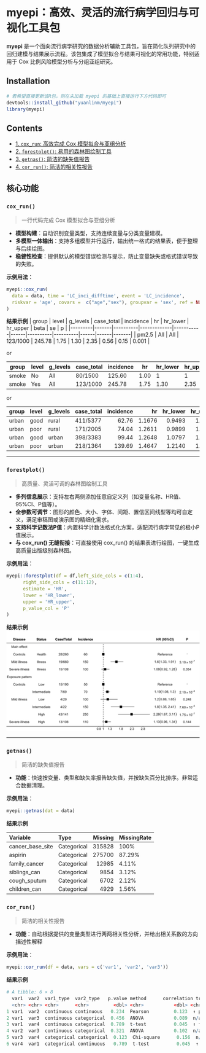 # myepi：高效、灵活的流行病学回归与可视化工具包

**myepi** 是一个面向流行病学研究的数据分析辅助工具包，旨在简化队列研究中的回归建模与结果展示流程。该包集成了模型拟合与结果可视化的常用功能，特别适用于 Cox 比例风险模型分析与分组亚组研究。

## Installation
```R
# 若希望直接更新该R包，则在未加载 myepi 的基础上直接运行下方代码即可
devtools::install_github("yuanlinm/myepi")
library(myepi)
```

## Contents
- [1. `cox_run`: 高效完成 Cox 模型拟合与亚组分析](#cox_run)
- [2. `forestplot()`: 易用的森林图绘制工具](#forestplot)
- [3. `getnas()`: 简洁的缺失值报告](#getnas)
- [4. `cor_run()`: 简洁的相关性报告](#cor_run)


## 核心功能

### `cox_run()`

> 一行代码完成 Cox 模型拟合与亚组分析

- **模型构建**：自动识别变量类型，支持连续变量与分类变量建模。
- **多模型一体输出**：支持多组模型并行运行，输出统一格式的结果表，便于整理与后续绘图。
- **稳健性检查**：提供默认的模型错误检测与提示，防止变量缺失或格式错误导致的失败。

**示例用法**：

```r
myepi::cox_run(
  data = data, time = 'LC_inci_difftime', event = 'LC_incidence',
  riskvar = 'age', covars =  c("age","sex"), groupvar = 'sex', ref = NULL
)
```

**结果示例**
| group   | level | g_levels | case_total | incidence | hr   | hr_lower | hr_upper | beta | se   | p     |
|---------|-------|----------|-------------|-----------|------|----------|----------|------|------|-------|
| pm2.5   | All   | All      | 123/1000    | 245.78    | 1.75 | 1.30     | 2.35     | 0.56 | 0.15 | 0.001 |

or

| group   | level | g_levels | case_total | incidence | hr   | hr_lower | hr_upper | beta | se   | p     |
|---------|-------|----------|-------------|-----------|------|----------|----------|------|------|-------|
| smoke   | No    | All      | 80/1500     | 125.60    | 1.00 | 1      | 1      | 0  | 0  | 1   |
| smoke   | Yes   | All      | 123/1000    | 245.78    | 1.75 | 1.30     | 2.35     | 0.56 | 0.15 | 0.001 |

or

|group |level     |g_levels |case_total | incidence|     hr| hr_lower| hr_upper|   beta|     se|         p|
|:-----|:---------|:--------|:----------|---------:|------:|--------:|--------:|------:|------:|---------:|
|urban |good      |rural    |411/5377  |     62.76| 1.1676|   0.9493|   1.4361| 0.1549| 0.1056| 0.1423593|
|urban |poor      |rural    |171/2005  |     74.04| 1.2611|   0.9899|   1.6065| 0.2320| 0.1235| 0.0603900|
|urban |good      |urban    |398/3383  |     99.44| 1.2648|   1.0797|   1.4817| 0.2349| 0.0807| 0.0036124|
|urban |poor      |urban    |218/1364 |    139.69| 1.4647|   1.2140|   1.7671| 0.3817| 0.0958| 0.0000674|



---




### `forestplot()` 

> 高质量、灵活可调的森林图绘制工具

- **多列信息展示**：支持左右两侧添加任意自定义列（如变量名称、HR值、95%CI、P值等）。
- **全参数可调节**：图形的颜色、大小、字体、间距、置信区间线型等均可自定义，满足审稿图或演示图的精细化需求。
- **支持科学记数法P值**：内置科学计数法格式化方案，适配流行病学常见的极小P值展示。
- **与 cox_run() 无缝衔接**：可直接使用 cox_run() 的结果表进行绘图，一键生成高质量出版级别森林图。

**示例用法**：
```r
myepi::forestplot(df = df,left_side_cols = c(1:4),
      right_side_cols = c(11:12),
      estimate = 'HR',
      lower = 'HR_lower',
      upper = 'HR_upper',
      p_value_col = 'P'
)
```
**结果示例**
![x效果展示](temp.png)

---


### `getnas()`

> 简洁的缺失值报告

- **功能**：快速按变量、类型和缺失率报告缺失值，并按缺失百分比排序。非常适合数据清理。

**示例用法**：
```r
myepi::getnas(dat = data)
```

**结果示例**

|Variable                  |Type        | Missing|MissingRate |
|:-------------------------|:-----------|-------:|:-----------|
|cancer_base_site          |Categorical |  315828|100%        |
|aspirin                   |Categorical |  275700|87.29%      |
|family_cancer             |Categorical |   12985|4.11%       |
|siblings_can              |Categorical |    9854|3.12%       |
|cough_sputum              |Categorical |    6702|2.12%       |
|children_can              |Categorical |    4929|1.56%       |


### `cor_run()`

> 简洁的相关性报告

- **功能**：自动根据提供的变量类型进行两两相关性分析，并给出相关系数的方向描述性解释

**示例用法**：
```r
myepi::cor_run(df = data, vars = c('var1', 'var2', 'var3'))
```

**结果示例**

```R
# A tibble: 6 × 8
  var1  var2  var1_type  var2_type   p.value method      correlation trend                
  <chr> <chr> <chr>      <chr>         <dbl> <chr>           <dbl> <chr>                
1 var1  var2  continuous continuous   0.234  Pearson         0.123  ↑ positive           
2 var1  var3  continuous categorical  0.456  ANOVA           0.089  n/a                  
3 var1  var4  continuous categorical  0.789  t-test          0.045  ↑ from 'X' to 'Y'    
4 var2  var3  continuous categorical  0.321  ANOVA           0.102  n/a                  
5 var3  var4  categorical categorical  0.123  Chi-square      0.156  n/a                  
6 var4  var1  categorical continuous   0.789  t-test          0.045  ↑ from 'X' to 'Y'    
```
